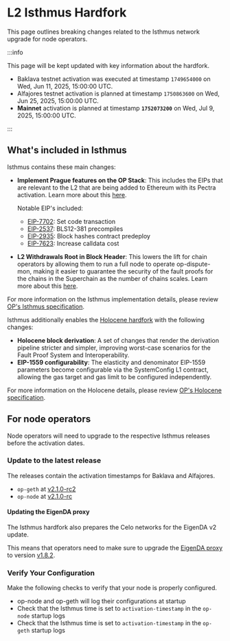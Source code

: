# L2 Isthmus Hardfork

This page outlines breaking changes related to the Isthmus network upgrade for node operators.

:::info

This page will be kept updated with key information about the hardfork.

- Baklava testnet activation was executed at timestamp `1749654000` on Wed, Jun 11, 2025, 15:00:00 UTC.
- Alfajores testnet activation is planned at timestamp `1750863600` on Wed, Jun 25, 2025, 15:00:00 UTC.
- **Mainnet** activation is planned at timestamp **`1752073200`** on Wed, Jul 9, 2025, 15:00:00 UTC.

:::

## What's included in Isthmus

Isthmus contains these main changes:

- **Implement Prague features on the OP Stack**: This includes the EIPs that are relevant to the L2 that are being added to Ethereum with its Pectra activation. Learn more about this [here](https://gov.optimism.io/t/proposal-preview-implement-prague-features-on-the-op-stack/9703).

  Notable EIP's included:
  - [EIP-7702](https://github.com/ethereum/EIPs/blob/f27ddf2b0af7e862a967ee38ceeaa7d980786ca1/EIPS/eip-7702.md): Set code transaction
  - [EIP-2537](https://github.com/ethereum/EIPs/blob/f27ddf2b0af7e862a967ee38ceeaa7d980786ca1/EIPS/eip-2537.md): BLS12-381 precompiles
  - [EIP-2935](https://github.com/ethereum/EIPs/blob/f27ddf2b0af7e862a967ee38ceeaa7d980786ca1/EIPS/eip-2935.md): Block hashes contract predeploy
  - [EIP-7623](https://github.com/ethereum/EIPs/blob/f27ddf2b0af7e862a967ee38ceeaa7d980786ca1/EIPS/eip-7623.md): Increase calldata cost

- **L2 Withdrawals Root in Block Header**: This lowers the lift for chain operators by allowing them to run a full node to operate op-dispute-mon, making it easier to guarantee the security of the fault proofs for the chains in the Superchain as the number of chains scales. Learn more about this [here](https://gov.optimism.io/t/proposal-preview-l2-withdrawals-root-in-block-header/9730).

For more information on the Isthmus implementation details, please review [OP's Isthmus specification](https://specs.optimism.io/protocol/isthmus/overview.html).

Isthmus additionally enables the [Holocene hardfork](https://docs.optimism.io/notices/holocene-changes) with the following changes:

- **Holocene block derivation**: A set of changes that render the derivation pipeline stricter and simpler, improving worst-case scenarios for the Fault Proof System and Interoperability.
- **EIP-1559 configurability**: The elasticity and denominator EIP-1559 parameters become configurable via the SystemConfig L1 contract, allowing the gas target and gas limit to be configured independently.

For more information on the Holocene details, please review [OP's Holocene specification](https://specs.optimism.io/protocol/holocene/overview.html).

## For node operators

Node operators will need to upgrade to the respective Isthmus releases before the activation dates.

### Update to the latest release

The releases contain the activation timestamps for Baklava and Alfajores.

- `op-geth` at [v2.1.0-rc2](https://github.com/celo-org/op-geth/releases/tag/celo-v2.1.0-rc2)
- `op-node` at [v2.1.0-rc](https://github.com/celo-org/optimism/releases/tag/celo-v2.1.0-rc)

#### Updating the EigenDA proxy

The Isthmus hardfork also prepares the Celo networks for the EigenDA v2 update.

This means that operators need to make sure to upgrade the [EigenDA proxy](https://github.com/Layr-Labs/eigenda-proxy) to version [v1.8.2](https://github.com/Layr-Labs/eigenda-proxy/releases/tag/v1.8.2).

### Verify Your Configuration

Make the following checks to verify that your node is properly configured.

- op-node and op-geth will log their configurations at startup
- Check that the Isthmus time is set to `activation-timestamp` in the `op-node` startup logs
- Check that the Isthmus time is set to `activation-timestamp` in the `op-geth` startup logs

